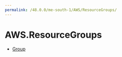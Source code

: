 ```yaml
---
permalink: /48.0.0/me-south-1/AWS/ResourceGroups/
---
```


# AWS.ResourceGroups



* [Group](Group.md)